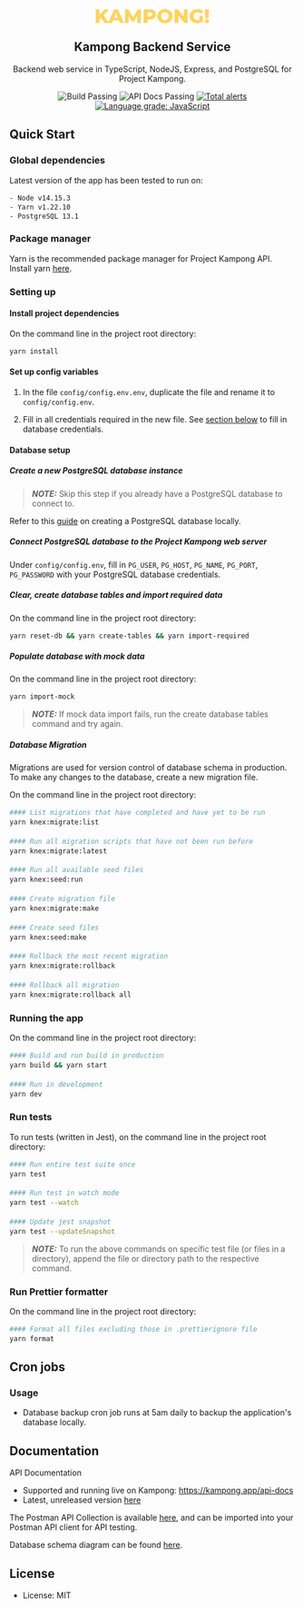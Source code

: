 <p align="center">
 <img width="200px" src="public/assets/images/logo.png" align="center" alt="Kampong" />
 <h2 align="center">Kampong Backend Service</h2>
 <p align="center">Backend web service in TypeScript, NodeJS, Express, and PostgreSQL for Project Kampong.</p>
</p>
    <p align="center">
        <img alt="Build Passing" src="https://github.com/Project-Kampong/kampong-backend/workflows/Build/badge.svg" />
        <img alt="API Docs Passing" src="https://github.com/Project-Kampong/kampong-backend/workflows/API%20Docs/badge.svg" />
        <a href="https://lgtm.com/projects/g/Project-Kampong/kampong-backend/alerts/"><img alt="Total alerts" src="https://img.shields.io/lgtm/alerts/g/Project-Kampong/kampong-backend.svg?logo=lgtm&logoWidth=18"/></a>
        <a href="https://lgtm.com/projects/g/Project-Kampong/kampong-backend/context:javascript"><img alt="Language grade: JavaScript" src="https://img.shields.io/lgtm/grade/javascript/g/Project-Kampong/kampong-backend.svg?logo=lgtm&logoWidth=18"/></a>
</p>

## Quick Start

### Global dependencies

Latest version of the app has been tested to run on:

```
- Node v14.15.3
- Yarn v1.22.10
- PostgreSQL 13.1
```

### Package manager

Yarn is the recommended package manager for Project Kampong API. Install yarn [here](https://classic.yarnpkg.com/en/docs/install/).

### Setting up

#### Install project dependencies

On the command line in the project root directory:

```bash
yarn install
```

#### Set up config variables

1. In the file `config/config.env.env`, duplicate the file and rename it to `config/config.env`.

2. Fill in all credentials required in the new file. See [section below](#database-setup) to fill in database credentials.

#### Database setup

##### Create a new PostgreSQL database instance

> **_NOTE:_** Skip this step if you already have a PostgreSQL database to connect to.

Refer to this [guide](https://www.postgresql.org/docs/current/tutorial-start.html) on creating a PostgreSQL database locally.

##### Connect PostgreSQL database to the Project Kampong web server

Under `config/config.env`, fill in `PG_USER`, `PG_HOST`, `PG_NAME`, `PG_PORT`, `PG_PASSWORD` with your PostgreSQL database credentials.

##### Clear, create database tables and import required data

On the command line in the project root directory:

```bash
yarn reset-db && yarn create-tables && yarn import-required
```

##### Populate database with mock data

On the command line in the project root directory:

```bash
yarn import-mock
```

> **_NOTE:_** If mock data import fails, run the create database tables command and try again.

##### Database Migration

Migrations are used for version control of database schema in production. To make any changes to the database, create a new migration file.

On the command line in the project root directory:

```bash
#### List migrations that have completed and have yet to be run
yarn knex:migrate:list

#### Run all migration scripts that have not been run before
yarn knex:migrate:latest

#### Run all available seed files
yarn knex:seed:run

#### Create migration file
yarn knex:migrate:make

#### Create seed files
yarn knex:seed:make

#### Rollback the most recent migration
yarn knex:migrate:rollback

#### Rollback all migration
yarn knex:migrate:rollback all
```

### Running the app

On the command line in the project root directory:

```bash
#### Build and run build in production
yarn build && yarn start

#### Run in development
yarn dev
```

### Run tests

To run tests (written in Jest), on the command line in the project root directory:

```bash
#### Run entire test suite once
yarn test

#### Run test in watch mode
yarn test --watch

#### Update jest snapshot
yarn test --updateSnapshot
```

> **_NOTE:_** To run the above commands on specific test file (or files in a directory), append the file or directory path to the respective command.

### Run Prettier formatter

On the command line in the project root directory:

```bash
#### Format all files excluding those in .prettierignore file
yarn format
```

## Cron jobs

### Usage

-   Database backup cron job runs at 5am daily to backup the application's database locally.

## Documentation

API Documentation

-   Supported and running live on Kampong: https://kampong.app/api-docs
-   Latest, unreleased version [here](https://github.com/Project-Kampong/kampong-backend/blob/master/public/api-docs/index.md)

The Postman API Collection is available [here](https://github.com/Project-Kampong/kampong-backend/blob/master/public/api-docs/kampong-api.json), and can be imported into your Postman API client for API testing.

Database schema diagram can be found [here](https://github.com/Project-Kampong/kampong-backend/blob/master/public/kampong-er-diagram.png).

## License

-   License: MIT
